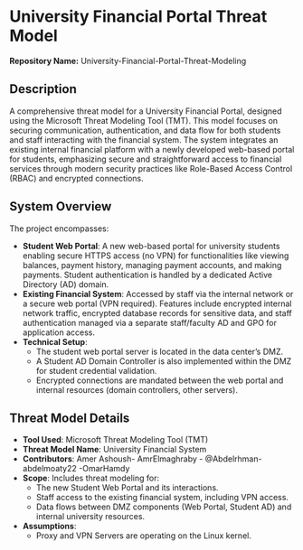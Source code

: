 
# University Financial Portal Threat Model

**Repository Name:** University-Financial-Portal-Threat-Modeling

## Description

A comprehensive threat model for a University Financial Portal, designed using the Microsoft Threat Modeling Tool (TMT). This model focuses on securing communication, authentication, and data flow for both students and staff interacting with the financial system. The system integrates an existing internal financial platform with a newly developed web-based portal for students, emphasizing secure and straightforward access to financial services through modern security practices like Role-Based Access Control (RBAC) and encrypted connections.

## System Overview

The project encompasses:

* **Student Web Portal**: A new web-based portal for university students enabling secure HTTPS access (no VPN) for functionalities like viewing balances, payment history, managing payment accounts, and making payments. Student authentication is handled by a dedicated Active Directory (AD) domain.
* **Existing Financial System**: Accessed by staff via the internal network or a secure web portal (VPN required). Features include encrypted internal network traffic, encrypted database records for sensitive data, and staff authentication managed via a separate staff/faculty AD and GPO for application access.
* **Technical Setup**:
    * The student web portal server is located in the data center’s DMZ.
    * A Student AD Domain Controller is also implemented within the DMZ for student credential validation.
    * Encrypted connections are mandated between the web portal and internal resources (domain controllers, other servers).

## Threat Model Details

* **Tool Used**: Microsoft Threat Modeling Tool (TMT)
* **Threat Model Name**: University Financial System
* **Contributors**: Amer Ashoush- AmrElmaghraby - @Abdelrhman-abdelmoaty22 -OmarHamdy
* **Scope**: Includes threat modeling for:
    * The new Student Web Portal and its interactions.
    * Staff access to the existing financial system, including VPN access.
    * Data flows between DMZ components (Web Portal, Student AD) and internal university resources.
* **Assumptions**:
    * Proxy and VPN Servers are operating on the Linux kernel.

